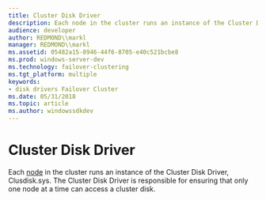 ```yaml
---
title: Cluster Disk Driver
description: Each node in the cluster runs an instance of the Cluster Disk Driver, Clusdisk.sys. The Cluster Disk Driver is responsible for ensuring that only one node at a time can access a cluster disk.
audience: developer
author: REDMOND\\markl
manager: REDMOND\\markl
ms.assetid: 05482a15-8946-44f6-8705-e40c521bcbe8
ms.prod: windows-server-dev
ms.technology: failover-clustering
ms.tgt_platform: multiple
keywords:
- disk drivers Failover Cluster
ms.date: 05/31/2018
ms.topic: article
ms.author: windowssdkdev
---
```


# Cluster Disk Driver

Each [node](nodes.md) in the cluster runs an instance of the Cluster Disk Driver, Clusdisk.sys. The Cluster Disk Driver is responsible for ensuring that only one node at a time can access a cluster disk.

 

 




